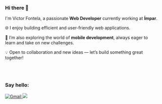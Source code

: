

<!--
**VictorFontela/VictorFontela** is a ✨ _special_ ✨ repository because its `README.md` (this file) appears on your GitHub profile.

Here are some ideas to get you started:

- 🔭 I’m currently working on ...
- 🌱 I’m currently learning ...
- 👯 I’m looking to collaborate on ...
- 🤔 I’m looking for help with ...
- 💬 Ask me about ...
- 📫 How to reach me: ...
- 😄 Pronouns: ...
- ⚡ Fun fact: ...
-->


  <h3>Hi there 👋</h3>
  <p>I'm Victor Fontela, a passionate <strong>Web Developer</strong> currently working at <strong>Ímpar</strong>.</p>
  <p>🌐 I enjoy building efficient and user-friendly web applications.</p>
  <p>📱 I’m also exploring the world of <strong>mobile development</strong>, always eager to learn and take on new challenges.</p>
  <p>💡 Open to collaboration and new ideas — let’s build something great together!</p>
  <br/>
  <!--<p> ⚙  <a href="#" target="_blanck">Look at my portfolio</a></p>-->

<br>

<div align="left">
  <h3>Say hello:</h3>
</div>
 <a href="mailto:victor.fontela03@gmail.com" target="_blanck">
    <img src="https://img.shields.io/badge/Gmail-D14836?style=for-the-badge&logo=gmail&logoColor=white" alt="Gmail"/>
 </a>
  <a href="https://www.linkedin.com/in/victor-fontela-060bb6bb" target="_blanck">
    <img src="https://img.shields.io/badge/LinkedIn-0077B5?style=for-the-badge&logo=linkedin&logoColor=white"/> 
  </a>

<br/>
<br/>
<br/>
 
